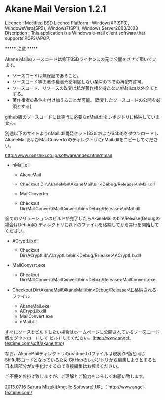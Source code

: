 Akane Mail Version 1.2.1
========

Licence     : Modified BSD Licence
Platform    : WindowsXP(SP3), WindowsVista(SP2), Windows7(SP1), Windows Server2003/2008
Discription : This application is a Windows e-mail client software that supports POP3/APOP.

***** 注意 *****

Akane Mailのソースコードは修正BSDライセンスの元に公開をさせて頂いています。

* ソースコードは無保証であること。
* ソースコード等の著作権表示を削除しない条件の下での再配布許可。
* ソースコード、リソースの改変は私が著作権を持たないnMail.cs以外全てとする。
* 著作権者の条件を付け加えることが可能。(改変したソースコードの公開を必須とする)

github版のソースコードには実行に必要なnMail.dllをレポジトリに格納していません。

別途以下のサイトよりnMail.dll開発セット(32bitおよび64bit)をダウンロードし
AkaneMailおよびMailConverterのディレクトリにnMail.dllをコピーしてください。

http://www.nanshiki.co.jp/software/index.html?nmail

* nMail.dll
  * AkaneMail
  * Checkout Dir\AkaneMail\AkaneMail\bin\<Debug/Release>\nMail.dll

  * MailConverter
  * Checkout Dir\MailConvert\MailConvert\bin\<Debug/Release>\nMail.dll

全てのソリューションのビルドが完了したらAkaneMailのbin\Release(Debugの場合はDebug)の
ディレクトリに以下のファイルを格納してから実行を開始してください。

* ACryptLib.dll
  * Checkout Dir\ACryptLib\ACryptLib\bin\<Debug/Release>\ACryptLib.dll

* MailConvert.exe
  * Checkout Dir\MailConvert\MailConvert\bin\<Debug/Release>MailConvert.exe

* Checkout Dir\AkaneMail\AkaneMail\bin\<Debug/Release>\に格納されるファイル
  * AkaneMail.exe
  * ACryptLib.dll
  * MailConvert.exe
  * nMail.dll

すぐにソースをビルドしたい場合はホームページに公開されているソースコード版をダウンロードして
ビルドしてください。(http://www.angel-teatime.com/soft/akane.htm)

なお、AkaneMailディレクトリのreadme.txtファイルは現状ZIP版と同じShiftJISコードとなっているため
GitHubのレポジトリから編集しようとすると日本語部分が文字化けするので直接編集はお控えください。

ご不便をお掛け致しますが、ご理解とご協力をよろしくお願い致します。

2013.07.16 Sakura Mizuki(Angelic Software)
URL   ：http://www.angel-teatime.com/


